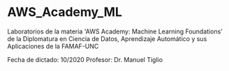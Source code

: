 # AWS_Academy_ML
Laboratorios de la materia 'AWS Academy: Machine Learning Foundations' de la Diplomatura en Ciencia de Datos, Aprendizaje Automático y sus Aplicaciones de la FAMAF-UNC 

Fecha de dictado: 10/2020
Profesor: Dr. Manuel Tiglio
